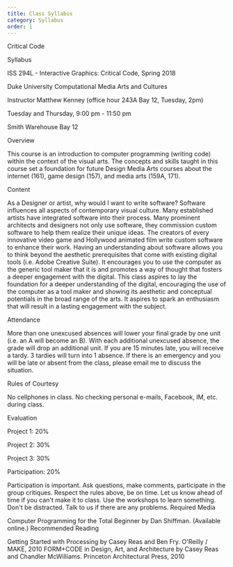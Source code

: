 ```yaml
---
title: Class Syllabus
category: Syllabus
order: 1
---
```


Critical Code

Syllabus

ISS 294L - Interactive Graphics: Critical Code, Spring 2018

Duke University Computational Media Arts and Cultures


Instructor Matthew Kenney (office hour 243A Bay 12, Tuesday, 2pm)

Tuesday and Thursday, 9:00 pm - 11:50 pm

Smith Warehouse Bay 12


Overview

This course is an introduction to computer programming (writing code) within the context of the visual arts. The concepts and skills taught in this course set a foundation for future Design Media Arts courses about the internet (161), game design (157), and media arts (159A, 171).

Content

As a Designer or artist, why would I want to write software? Software influences all aspects of contemporary visual culture. Many established artists have integrated software into their process. Many prominent architects and designers not only use software, they commission custom software to help them realize their unique ideas. The creators of every innovative video game and Hollywood animated film write custom software to enhance their work. 
Having an understanding about software allows you to think beyond the aesthetic prerequisites that come with existing digital tools (i.e. Adobe Creative Suite). It encourages you to use the computer as the generic tool maker that it is and promotes a way of thought that fosters a deeper engagement with the digital. 
This class aspires to lay the foundation for a deeper understanding of the digital, encouraging the use of the computer as a tool maker and showing its aesthetic and conceptual potentials in the broad range of the arts. It aspires to spark an enthusiasm that will result in a lasting engagement with the subject.

Attendance

More than one unexcused absences will lower your final grade by one unit (i.e. an A will become an B). With each additional unexcused absence, the grade will drop an additional unit. If you are 15 minutes late, you will receive a tardy. 3 tardies will turn into 1 absence. If there is an emergency and you will be late or absent from the class, please email me to discuss the situation.

Rules of Courtesy

No cellphones in class. No checking personal e-mails, Facebook, IM, etc. during class.

Evaluation

Project 1: 20%

Project 2: 30%

Project 3: 30%

Participation: 20%

Participation is important. Ask questions, make comments, participate in the group critiques. Respect the rules above, be on time. Let us know ahead of time if you can't make it to class. Use the workshops to learn something. Don't be distracted. Talk to us if there are any problems.
Required Media

Computer Programming for the Total Beginner by Dan Shiffman. (Available online.)
Recommended Reading

Getting Started with Processing by Casey Reas and Ben Fry. O'Reilly / MAKE, 2010
FORM+CODE in Design, Art, and Architecture by Casey Reas and Chandler McWilliams. Princeton Architectural Press, 2010
